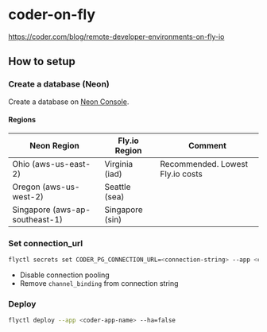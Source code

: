 # coder-on-fly

https://coder.com/blog/remote-developer-environments-on-fly-io

## How to setup

### Create a database (Neon)

Create a database on [Neon Console](https://console.neon.tech/app/projects?modal=create_project).

#### Regions

| Neon Region | Fly.io Region | Comment |
|---|---|---|
| Ohio (aws-us-east-2) | Virginia (iad) | Recommended. Lowest Fly.io costs |
| Oregon (aws-us-west-2) | Seattle (sea) | |
| Singapore (aws-ap-southeast-1) | Singapore (sin) | |

### Set connection_url

```bash
flyctl secrets set CODER_PG_CONNECTION_URL=<connection-string> --app <coder-app-name>
```

- Disable connection pooling
- Remove `channel_binding` from connection string

### Deploy

```bash
flyctl deploy --app <coder-app-name> --ha=false
```
